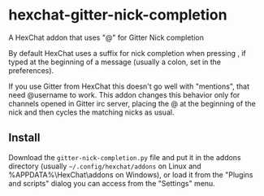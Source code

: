 # hexchat-gitter-nick-completion
A HexChat addon that uses "@" for Gitter Nick completion

By default HexChat uses a suffix for nick completion when pressing
<Tab>, if typed at the beginning of a message (usually a colon,
set in the preferences).

If you use Gitter from HexChat this doesn't go well with "mentions",
that need @username to work.
This addon changes this behavior only for channels opened in
Gitter irc server, placing the @ at the beginning of the nick and
then cycles the matching nicks as usual.

## Install
Download the `gitter-nick-completion.py` file and put it in the
addons directory (usually `~/.config/hexchat/addons` on Linux and
%APPDATA%\HexChat\addons on Windows), or load it from the "Plugins
and scripts" dialog you can access from the "Settings" menu.
